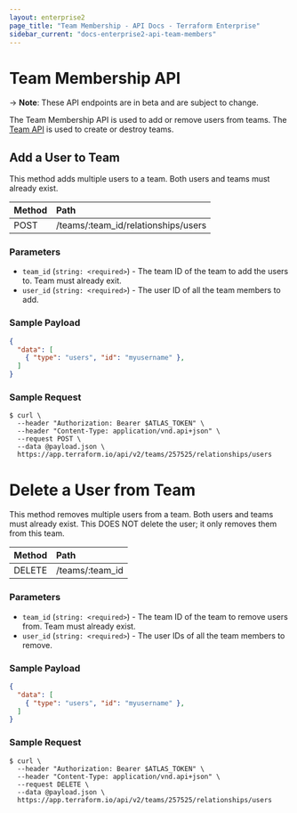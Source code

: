 ```yaml
---
layout: enterprise2
page_title: "Team Membership - API Docs - Terraform Enterprise"
sidebar_current: "docs-enterprise2-api-team-members"
---
```


# Team Membership API

-> **Note**: These API endpoints are in beta and are subject to change.

The Team Membership API is used to add or remove users from teams. The [Team API](./teams.html) is used to create or destroy teams.

## Add a User to Team

This method adds multiple users to a team. Both users and teams must already exist.

| Method | Path           |
| :----- | :------------- |
| POST | /teams/:team_id/relationships/users |

### Parameters

- `team_id` (`string: <required>`) - The team ID of the team to add the users to. Team must already exit.
- `user_id` (`string: <required>`) - The user ID of all the team members to add.

### Sample Payload

```json
{
  "data": [
    { "type": "users", "id": "myusername" },
  ]
}
```

### Sample Request

```shell
$ curl \
  --header "Authorization: Bearer $ATLAS_TOKEN" \
  --header "Content-Type: application/vnd.api+json" \
  --request POST \
  --data @payload.json \
  https://app.terraform.io/api/v2/teams/257525/relationships/users
```


# Delete a User from Team

This method removes multiple users from a team. Both users and teams must already exist. This DOES NOT delete the user; it only removes them from this team.

| Method | Path           |
| :----- | :------------- |
| DELETE | /teams/:team_id |

### Parameters

- `team_id` (`string: <required>`) - The team ID of the team to remove users from. Team must already exist.
- `user_id` (`string: <required>`) - The user IDs of all the team members to remove.

### Sample Payload

```json
{
  "data": [
    { "type": "users", "id": "myusername" },
  ]
}
```

### Sample Request

```shell
$ curl \
  --header "Authorization: Bearer $ATLAS_TOKEN" \
  --header "Content-Type: application/vnd.api+json" \
  --request DELETE \
  --data @payload.json \
  https://app.terraform.io/api/v2/teams/257525/relationships/users
```
